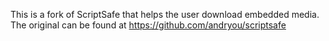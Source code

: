 This is a fork of ScriptSafe that helps the user download embedded media. 
The original can be found at https://github.com/andryou/scriptsafe
